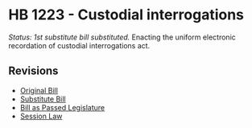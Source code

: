 # HB 1223 - Custodial interrogations
*Status: 1st substitute bill substituted.*
Enacting the uniform electronic recordation of custodial interrogations act.

## Revisions
* [Original Bill](1/)
* [Substitute Bill](S/)
* [Bill as Passed Legislature](S.PL/)
* [Session Law](S.SL/)